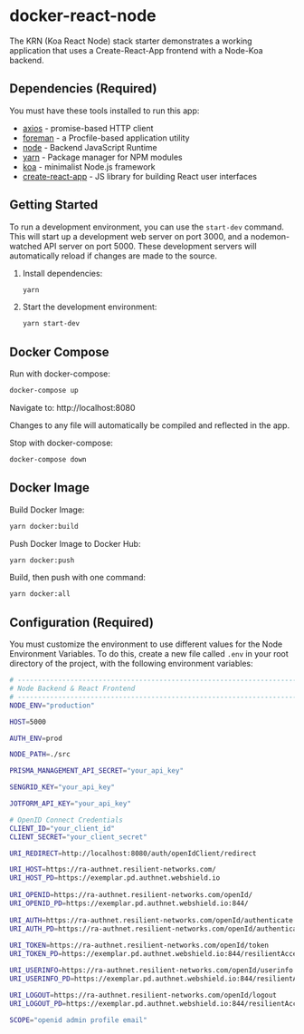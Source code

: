 # docker-react-node

The KRN (Koa React Node) stack starter demonstrates a working application that uses a Create-React-App frontend with a Node-Koa backend.

## Dependencies (Required)

You must have these tools installed to run this app:

  - [axios](https://github.com/mzabriskie/axios) - promise-based HTTP client
  - [foreman](https://github.com/strongloop/node-foreman) - a Procfile-based application utility
  - [node](https://nodejs.org/) - Backend JavaScript Runtime
  - [yarn](https://yarnpkg.com/lang/en/docs/install/#mac-stable) - Package manager for NPM modules
  - [koa](https://koajs.com/) - minimalist Node.js framework
  - [create-react-app](create-react-app) - JS library for building React user interfaces

## Getting Started

To run a development environment, you can use the `start-dev` command. This will start up a development web server on port 3000, and a nodemon-watched API server on port 5000. These development servers will automatically reload if changes are made to the source.

1. Install dependencies:

	```bash
	yarn
	```
	
1. Start the development environment:

	```bash
	yarn start-dev
	```

## Docker Compose

Run with docker-compose:

```bash
docker-compose up
```

Navigate to: http://localhost:8080

Changes to any file will automatically be compiled and reflected in the app.

Stop with docker-compose:

```bash
docker-compose down
```


## Docker Image
Build Docker Image:

```bash
yarn docker:build
```
Push Docker Image to Docker Hub:

```bash
yarn docker:push
```

Build, then push with one command:

```bash
yarn docker:all
```

## Configuration (Required)

You must customize the environment to use different values for the Node Environment Variables. To do this, create a new file called `.env` in your root directory of the project, with the following environment variables:

```bash
# ------------------------------------------------------------------------------------------
# Node Backend & React Frontend
# ------------------------------------------------------------------------------------------
NODE_ENV="production"

HOST=5000

AUTH_ENV=prod

NODE_PATH=./src

PRISMA_MANAGEMENT_API_SECRET="your_api_key"

SENGRID_KEY="your_api_key"

JOTFORM_API_KEY="your_api_key"

# OpenID Connect Credentials
CLIENT_ID="your_client_id"
CLIENT_SECRET="your_client_secret"

URI_REDIRECT=http://localhost:8080/auth/openIdClient/redirect

URI_HOST=https://ra-authnet.resilient-networks.com/
URI_HOST_PD=https://exemplar.pd.authnet.webshield.io
​
URI_OPENID=https://ra-authnet.resilient-networks.com/openId/
URI_OPENID_PD=https://exemplar.pd.authnet.webshield.io:844/
​
URI_AUTH=https://ra-authnet.resilient-networks.com/openId/authenticate
URI_AUTH_PD=https://ra-authnet.resilient-networks.com/openId/authenticate
​
URI_TOKEN=https://ra-authnet.resilient-networks.com/openId/token
URI_TOKEN_PD=https://exemplar.pd.authnet.webshield.io:844/resilientAccess_token

URI_USERINFO=https://ra-authnet.resilient-networks.com/openId/userinfo
URI_USERINFO_PD=https://exemplar.pd.authnet.webshield.io:844/resilientAccess_userInfo

URI_LOGOUT=https://ra-authnet.resilient-networks.com/openId/logout
URI_LOGOUT_PD=https://exemplar.pd.authnet.webshield.io:844/resilientAccess_logout
​
SCOPE="openid admin profile email"
```